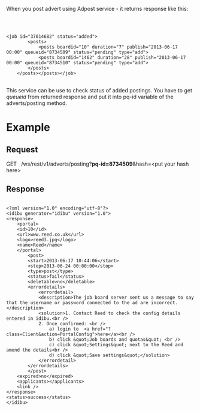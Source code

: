 <p>When you post advert using Adpost service - it returns response like this:</p>
<p>&nbsp;</p>
<pre wrap="">
<code type="xml">
&lt;job id=&quot;37014682&quot; status=&quot;added&quot;&gt;
		&lt;posts&gt;
			&lt;posts boardid=&quot;10&quot; duration=&quot;7&quot; publish=&quot;2013-06-17 00:00&quot; queueid=&quot;8734509&quot; status=&quot;pending&quot; type=&quot;add&quot;&gt;
			&lt;posts boardid=&quot;1462&quot; duration=&quot;28&quot; publish=&quot;2013-06-17 00:00&quot; queueid=&quot;8734510&quot; status=&quot;pending&quot; type=&quot;add&quot;&gt;
		&lt;/posts&gt;
	&lt;/posts&gt;&lt;/posts&gt;&lt;/job&gt;
</code>
</pre>
<p>This service can be use to check status of added postings. You have to get <em>queueid</em> from returned response and put it into pq-id variable of the adverts/posting method.</p>
<h1>
	Example</h1>
<h2>
	Request</h2>
<p>GET&nbsp;&nbsp; /ws/rest/v1/adverts/posting?<strong>pq-id=8734509</strong>&amp;hash=&lt;put your hash here&gt;</p>
<h2>
	Response</h2>
<pre wrap="">
<code type="xml">
&lt;?xml version=&quot;1.0&quot; encoding=&quot;utf-8&quot;?&gt;
&lt;idibu generator=&quot;idibu&quot; version=&quot;1.0&quot;&gt;
&lt;response&gt;
	&lt;portal&gt;
	&lt;id&gt;10&lt;/id&gt;
	&lt;url&gt;www.reed.co.uk&lt;/url&gt;
	&lt;logo&gt;reed3.jpg&lt;/logo&gt;
	&lt;name&gt;Reed&lt;/name&gt;
	&lt;/portal&gt;
		&lt;post&gt;
		&lt;start&gt;2013-06-17 10:44:06&lt;/start&gt;
		&lt;stop&gt;2013-06-24 00:00:00&lt;/stop&gt;
		&lt;type&gt;post&lt;/type&gt;
		&lt;status&gt;fail&lt;/status&gt;
		&lt;deletable&gt;no&lt;/deletable&gt;
		&lt;errordetails&gt;
			&lt;errordetail&gt;
			&lt;description&gt;The job board server sent us a message to say that the username or password connected to the ad are incorrect.&lt;/description&gt;
			&lt;solution&gt;1. Contact Reed to check the config details entered in idibu.&lt;br /&gt;
			2. Once confirmed: &lt;br /&gt;
				a) login to  &lt;a href=&quot;?class=Client&amp;action=PortalConfig&quot;&gt;here&lt;/a&gt;&lt;br /&gt;
				b) click &amp;quot;Job boards and quotas&amp;quot; &lt;br /&gt;
				c) click &amp;quot;Settings&amp;quot; next to the Reed and amend the details&lt;br /&gt;
				d) click &amp;quot;Save settings&amp;quot;&lt;/solution&gt;
			&lt;/errordetail&gt;
		&lt;/errordetails&gt;
		&lt;/post&gt;
	&lt;expired&gt;no&lt;/expired&gt;
	&lt;applicants&gt;&lt;/applicants&gt;
	&lt;link /&gt;
&lt;/response&gt;
&lt;status&gt;success&lt;/status&gt;
&lt;/idibu&gt;
</code></pre>
